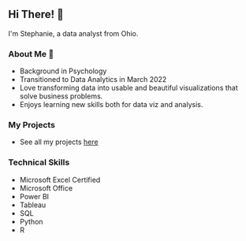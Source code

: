 ## Hi There! :wave:

I'm Stephanie, a data analyst from Ohio.  

### About Me :information_desk_person:

 - Background in Psychology
 - Transitioned to Data Analytics in March 2022
 - Love transforming data into usable and beautiful visualizations that solve business problems.
 - Enjoys learning new skills both for data viz and analysis.

### My Projects

- See all my projects [here](https://administrativesea.wordpress.com/)

### Technical Skills

- Microsoft Excel Certified 
- Microsoft Office
- Power BI
- Tableau
- SQL
- Python
- R


